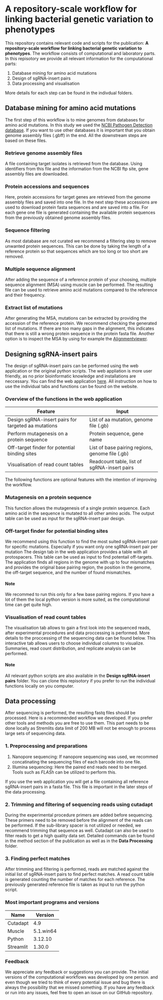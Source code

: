 # A repository-scale workflow for linking bacterial genetic variation to phenotypes
This repository contains relevant code and scripts for the publication: **A repository-scale workflow for linking bacterial genetic variation to phenotypes**. 
The workflow consists of computational and laboratory parts. In this repisotory we provide
all relevant information for the computational parts:
1. Database mining for amino acid mutations
2. Design of sgRNA-insert pairs
3. Data processing and visualisation

More details for each step can be found in the indivdual folders.

## Database mining for amino acid mutations
The first step of this workflow is to mine genomes from databases for amino acid mutations. In this study we used the [NCBI Pathogen Detection database](https://www.ncbi.nlm.nih.gov/pathogens/). If you want to use other databases it is important that you obtain genome assembly files (.gbff) in the end. All the downstream steps are based on these files.

### Retrieve genome assembly files
A file containing target isolates is retrieved from the database. Using identifiers from this file and the information from the NCBI ftp site, gene assembly files are downloaded.

### Protein accessions and sequences
Here, protein accessions for target genes are retrieved from the genome assembly files and saved into one file. In the next step these accessions are used to download protein fasta sequences and are saved into a file. For each gene one file is generated containing the available protein sequences from the previously obtained genome assembly files.

### Sequence filtering
As most database are not curated we recommend a filtering step to remove unwanted protein sequences. This can be done by taking the length of a reference protein so that sequences which are too long or too short are removed.

### Multiple sequence alignment
After adding the sequence of a reference protein of your choosing, multiple sequence alignment (MSA) using muscle can be performed. The resulting file can be used to retrieve amino acid mutations compared to the reference and their frequency.

### Extract list of mutations
After generating the MSA, mutations can be extracted by providing the accession of the reference protein. We recommend checking the generated list of mutations. If there are too many gaps in the alignment, this indicates that there is still a wrong protein sequence in the protein fasta file. Another option is to inspect the MSA by using for example the [Alignmentviewer](https://alignmentviewer.org/).



## Designing sgRNA-insert pairs
The design of sgRNA-insert pairs can be performed using the web application or the original python scripts. The web appliation is more user friendly, as no prior bioinformatic knowledge and 
installations are neccessary. You can find the web application [here](https://linkgenvarphen-workflow-fmtmodttijhjuucxbvr9z7.streamlit.app/). All instruction on how to use the individual tabs and functions can be found on the website.

### Overview of the functions in the web application

| Feature                                             | Input|
|-----------------------------------------------------| --------|
| Design sgRNA-insert pairs for targeted aa mutations | List of aa mutation, genome file (.gb)  |
| Perform mutagenesis on a protein sequence           | Protein sequence, gene name|
| Off-target finder for potential binding sites       | List of base pairing regions, genome file (.gb)|
| Visualisation of read count tables                  | Readcount table, list of sgRNA-insert pairs  |

The following functions are optional features with the intention of improving the workflow.

### Mutagenesis on a protein sequence
This function allows the mutagenesis of a single protein sequence. Each amino acid in the sequence is mutated to all other amino acids. The output table can 
be used as input for the sgRNA-insert pair design.

### Off-target finder for potential binding sites
We recommend using this function to find the most suited sgRNA-insert pair for specific mutations. Especially if you want only one sgRNA-insert pair per mutation The design tab in the web application provides a table with all protospacers. This table can be used as input to find potentail off-targets. The application finds all regions in the genome with up to four mismatches and provides the original base pairing region, the position in the genome, the off-target sequence, and the number of found mismatches.
#### Note
We recommed to run this only for a few base pairing regions. If you have a lot of them the local python version is more suited, as the computational time can get quite high.

### Visualisation of read count tables
The visualisation tab allows to gain a first look into the sequenced reads, after experimental procedures and data proccessing is performed. More details to the proccessing of the sequencing data can be found below. 
This interactive tab allows users to choose individual columns to visualize. Summaries, read count distribution, and replicate analysis can be performed. 


#### Note
All relevant python scripts are also available in the **Design sgRNA-insert pairs** folder. You can clone this repisotory if you prefer to run the individual functions locally on you computer.

## Data processing
After sequencing is performed, the resulting fastq files should be processed. Here is a recommended workflow we developed. If you prefer other tools and methods you are free to use them. This part needs to be done locally as Stremlits data limit of 200 MB will not be enough to process large sets of sequencing data.
 ### 1. Preprocessing and preparations
1. Nanopore sequencing: If nanopore sequencing was used, we recommed concatinating the sequencing files of each barcode into one file. 
2. Illumina sequencing: Here the paired end reads need to be merged. Tools such as *FLASh* can be utilized to perform this.

If you use the web application you will get a file containing all reference sgRNA-insert pairs in a fasta file. This file is important in the later steps of the data processing.

### 2. Trimming and filtering of sequencing reads using cutadapt
During the experimental procedure primers are added before sequencing. These primers need to be removed before the alignment of the reads can be performed. If the sub-library spacer is not utilized or needed, we recommend trimming that sequence as well. Cutadapt can also be used to filter reads to get a high quality data set. Detailed commands can be found in the method section of the publication as well as in the **Data Processing** folder.

### 3. Finding perfect matches
After trimming and filtering is performed, reads are matched against the initial list of sgRNA-insert pairs to find perfect matches. A read count table is generated counting the number of matches for each reference.
The previously generated reference file is taken as input to run the  python script.


### Most important programs and versions

| Name   | Version      |
|--------|------------  |
|Cutadapt|4.9           |
|Muscle  |5.1.win64     |
|Python  |3.12.10        |
|Streamlit|1.30.0       | 

### Feedback
We appreciate any feedback or suggestions you can provide. The initial versions of the computational workflows was developed by one person. and even though we tried to think of every potential issue and bug there
is always the possibility that we missed something. If you have any feedback or run into any issues, feel free to open an issue on our GitHub repository.








